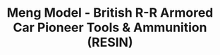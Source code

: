 ---
layout: product
title: "Meng Model - British R-R Armored Car Pioneer Tools & Ammunition (RESIN)"
price: "5700" 
desc: "N/A"
img_path: "/assets/img/MM-SPS-067.jpg"
brand: "N/A"
available: false
special_offer: false
new: false
soon: false
cat: "010000"
subcat: "011000"
subsubcat: "0N/A"
sifra: "MM-SPS-067"
popular: true
---
